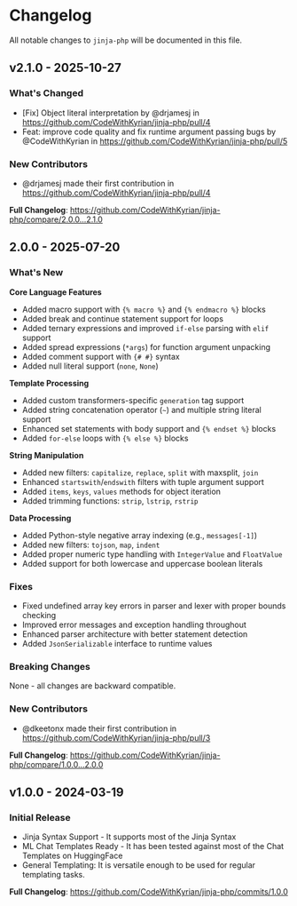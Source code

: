 # Changelog

All notable changes to `jinja-php` will be documented in this file.

## v2.1.0 - 2025-10-27

### What's Changed

* [Fix] Object literal interpretation by @drjamesj in https://github.com/CodeWithKyrian/jinja-php/pull/4
* Feat: improve code quality and fix runtime argument passing bugs by @CodeWithKyrian in https://github.com/CodeWithKyrian/jinja-php/pull/5

### New Contributors

* @drjamesj made their first contribution in https://github.com/CodeWithKyrian/jinja-php/pull/4

**Full Changelog**: https://github.com/CodeWithKyrian/jinja-php/compare/2.0.0...2.1.0

## 2.0.0 - 2025-07-20

### What's New

**Core Language Features**

- Added macro support with `{% macro %}` and `{% endmacro %}` blocks
- Added break and continue statement support for loops
- Added ternary expressions and improved `if-else` parsing with `elif` support
- Added spread expressions (`*args`) for function argument unpacking
- Added comment support with `{# #}` syntax
- Added null literal support (`none`, `None`)

**Template Processing**

- Added custom transformers-specific `generation` tag support
- Added string concatenation operator (`~`) and multiple string literal support
- Enhanced set statements with body support and `{% endset %}` blocks
- Added `for-else` loops with `{% else %}` blocks

**String Manipulation**

- Added new filters: `capitalize`, `replace`, `split` with maxsplit, `join`
- Enhanced `startswith`/`endswith` filters with tuple argument support
- Added `items`, `keys`, `values` methods for object iteration
- Added trimming functions: `strip`, `lstrip`, `rstrip`

**Data Processing**

- Added Python-style negative array indexing (e.g., `messages[-1]`)
- Added new filters: `tojson`, `map`, `indent`
- Added proper numeric type handling with `IntegerValue` and `FloatValue`
- Added support for both lowercase and uppercase boolean literals

### Fixes

- Fixed undefined array key errors in parser and lexer with proper bounds checking
- Improved error messages and exception handling throughout
- Enhanced parser architecture with better statement detection
- Added `JsonSerializable` interface to runtime values

### Breaking Changes

None - all changes are backward compatible.

### New Contributors

* @dkeetonx made their first contribution in https://github.com/CodeWithKyrian/jinja-php/pull/3

**Full Changelog**: https://github.com/CodeWithKyrian/jinja-php/compare/1.0.0...2.0.0

## v1.0.0 - 2024-03-19

### Initial Release

- Jinja Syntax Support - It supports most of the Jinja Syntax
- ML Chat Templates Ready - It has been tested against most of the Chat Templates on HuggingFace
- General Templating: It is versatile enough to be used for regular templating tasks.

**Full Changelog**: https://github.com/CodeWithKyrian/jinja-php/commits/1.0.0
